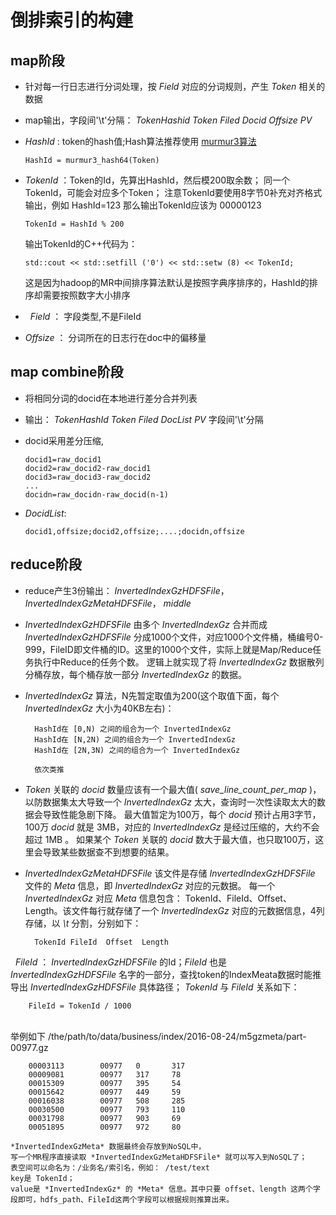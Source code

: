 # 倒排索引的构建


## map阶段
*   针对每一行日志进行分词处理，按 *Field* 对应的分词规则，产生 *Token* 相关的数据
    
*   map输出，字段间'\t'分隔：
        *TokenHashid* *Token* *Filed* *Docid* *Offsize* *PV*  
        
*   *HashId* : token的hash值;Hash算法推荐使用 [murmur3算法](https://en.wikipedia.org/wiki/MurmurHash)  
        
        HashId = murmur3_hash64(Token)
        
*   *TokenId* ：Token的Id，先算出HashId，然后模200取余数；  同一个TokenId，可能会对应多个Token；
    注意TokenId要使用8字节0补充对齐格式输出，例如 HashId=123 那么输出TokenId应该为 00000123  
        
        TokenId = HashId % 200
        
    输出TokenId的C++代码为： 
        
        std::cout << std::setfill ('0') << std::setw (8) << TokenId; 
        
    这是因为hadoop的MR中间排序算法默认是按照字典序排序的，HashId的排序却需要按照数字大小排序
    
*   *Field*  ： 字段类型,不是FileId
    
*   *Offsize* ： 分词所在的日志行在doc中的偏移量
    

## map combine阶段
*   将相同分词的docid在本地进行差分合并列表
*   输出：
        *TokenHashId* *Token* *Filed*  *DocList* *PV*
字段间'\t'分隔
*   docid采用差分压缩,  
        
        docid1=raw_docid1  
        docid2=raw_docid2-raw_docid1  
        docid3=raw_docid3-raw_docid2  
        ...  
        docidn=raw_docidn-raw_docid(n-1)  

*   *DocidList*:  
        
        docid1,offsize;docid2,offsize;....;docidn,offsize


## reduce阶段
* reduce产生3份输出：
    *InvertedIndexGzHDFSFile*， 
    *InvertedIndexGzMetaHDFSFile*，
    *middle*
    
* *InvertedIndexGzHDFSFile* 由多个 *InvertedIndexGz* 合并而成
    *InvertedIndexGzHDFSFile* 分成1000个文件，对应1000个文件桶，桶编号0-999，FileID即文件桶的ID。这里的1000个文件，实际上就是Map/Reduce任务执行中Reduce的任务个数。
    逻辑上就实现了将 *InvertedIndexGz* 数据散列分桶存放，每个桶存放一部分 *InvertedIndexGz* 的数据。
    
* *InvertedIndexGz* 算法，N先暂定取值为200(这个取值下面，每个 *InvertedIndexGz* 大小为40KB左右)：
    
        HashId在 [0,N) 之间的组合为一个 InvertedIndexGz
        HashId在 [N,2N) 之间的组合为一个 InvertedIndexGz
        HashId在 [2N,3N) 之间的组合为一个 InvertedIndexGz
        
        依次类推
        
* *Token* 关联的 *docid* 数量应该有一个最大值( *save_line_count_per_map* )，以防数据集太大导致一个 *InvertedIndexGz* 太大，查询时一次性读取太大的数据会导致性能急剧下降。
    最大值暂定为100万，每个 *docid* 预计占用3字节，100万 *docid* 就是 3MB，对应的 *InvertedIndexGz* 是经过压缩的，大约不会超过 1MB 。 
    如果某个 *Token* 关联的 *docid* 数大于最大值，也只取100万，这里会导致某些数据查不到想要的结果。
    

* *InvertedIndexGzMetaHDFSFile*
    该文件是存储 *InvertedIndexGzHDFSFile* 文件的 *Meta* 信息，即 *InvertedIndexGz* 对应的元数据。
    每一个 *InvertedIndexGz* 对应 *Meta* 信息包含： TokenId、FileId、Offset、Length。该文件每行就存储了一个 *InvertedIndexGz* 对应的元数据信息，4列存储，以 *\t* 分割，分别如下：
        
        TokenId FileId  Offset  Length
       
   *FileId*  ： *InvertedIndexGzHDFSFile* 的Id；*FileId* 也是 *InvertedIndexGzHDFSFile* 名字的一部分，查找token的IndexMeata数据时能推导出 *InvertedIndexGzHDFSFile* 具体路径； 
   *TokenId* 与 *FileId* 关系如下：
        
        FileId = TokenId / 1000
       
    举例如下
    /the/path/to/data/business/index/2016-08-24/m5gzmeta/part-00977.gz   
        
        00003113       	00977  	0      	317
        00009081       	00977  	317    	78
        00015309       	00977  	395    	54
        00015642       	00977  	449    	59
        00016038       	00977  	508    	285
        00030500       	00977  	793    	110
        00031798       	00977  	903    	69
        00051895       	00977  	972    	80
  
    *InvertedIndexGzMeta* 数据最终会存放到NoSQL中，
    写一个MR程序直接读取 *InvertedIndexGzMetaHDFSFile* 就可以写入到NoSQL了；  
    表空间可以命名为：/业务名/索引名，例如： /test/text  
    key是 TokenId；  
    value是 *InvertedIndexGz* 的 *Meta* 信息。其中只要 offset、length 这两个字段即可，hdfs_path、FileId这两个字段可以根据规则推算出来。

